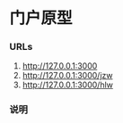 # 门户原型
### URLs
1. http://127.0.0.1:3000
2. http://127.0.0.1:3000/jzw
3. http://127.0.0.1:3000/hlw
### 说明